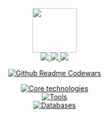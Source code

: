 
<div align="center">
<a href="https://swcasimiro.github.io/"><img width="90px" src="https://www.upload.ee/image/18671240/ntcn__1_.png"></a>
<div id="badges">
  <a href="https://t.me/swcasimiro">
    <img src="https://i.imgur.com/Diw6pBs.png">
  </a>
  <a href="https://ru.stackoverflow.com/users/488619/casimiro">
    <img src="https://i.imgur.com/XmFcOwx.png">
  </a>

   <a href="https://kwork.ru/user/swcasimiro">
    <img src="https://i.imgur.com/VXM9um2.png">
  </a>
</div>




[![Github Readme Codewars](https://codewars-stats-ignacio-cuadra.vercel.app/?username=swcasimiro)](https://github.com/ignacio-cuadra/github-readme-codewars)


<a href="#"><img src="https://skillicons.dev/icons?i=python,django,fastapi,redis,rabbitmq,javascript,react,vite" alt="Core technologies" /></a>
<br>
<a href="#"><img src="https://skillicons.dev/icons?i=docker,nginx,git,linux" alt="Tools" /></a>
<br>
<a href="#"><img src="https://skillicons.dev/icons?i=postgresql,mysql" alt="Databases" /></a>



</div>
